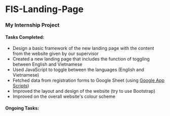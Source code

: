 # FIS-Landing-Page

### My Internship Project

#### Tasks Completed:
- Design a basic framework of the new landing page with the content from the website given by our supervisor
- Created a new landing page that includes the function of toggling between English and Vietnamese
- Used JavaScript to toggle between the languages (English and Vietnamese)
- Fetched data from registration forms to Google Sheet (using [Google App Scripts](https://developers.google.com/apps-script))
- Improved the layout and design of the website (try to use Bootstrap)
- Improved on the overall website's colour scheme

#### Ongoing Tasks:


